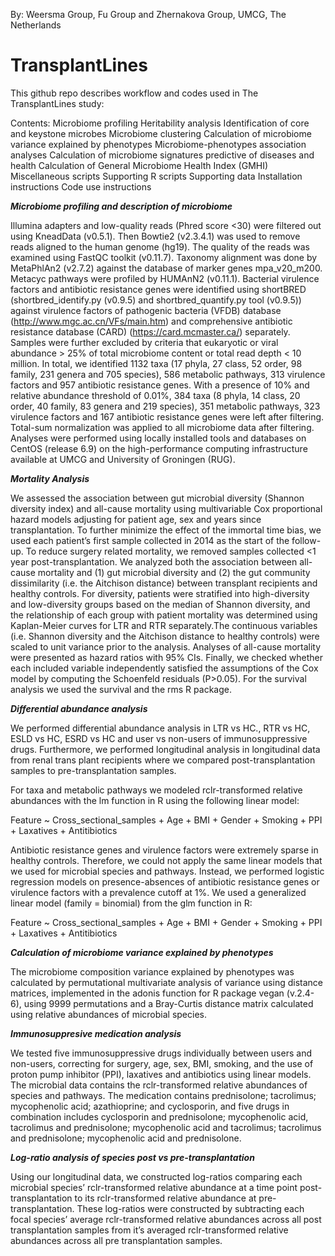 By: Weersma Group, Fu Group and Zhernakova Group, UMCG, The Netherlands
# TransplantLines
This github repo describes workflow and codes used in The TransplantLines study:

Contents:
Microbiome profiling
Heritability analysis
Identification of core and keystone microbes
Microbiome clustering
Calculation of microbiome variance explained by phenotypes
Microbiome-phenotypes association analyses
Calculation of microbiome signatures predictive of diseases and health
Calculation of General Microbiome Health Index (GMHI)
Miscellaneous scripts
Supporting R scripts
Supporting data
Installation instructions
Code use instructions

***Microbiome profiling and description of microbiome***

Illumina adapters and low-quality reads (Phred score <30) were filtered out using KneadData (v0.5.1). Then Bowtie2 (v2.3.4.1) was used to remove reads aligned to the human genome (hg19). The quality of the reads was examined using FastQC toolkit (v0.11.7). Taxonomy alignment was done by MetaPhlAn2 (v2.7.2) against the database of marker genes mpa_v20_m200. Metacyc pathways were profiled by HUMAnN2 (v0.11.1). Bacterial virulence factors and antibiotic resistance genes were identified using shortBRED (shortbred_identify.py (v0.9.5) and shortbred_quantify.py tool (v0.9.5)) against virulence factors of pathogenic bacteria (VFDB) database (http://www.mgc.ac.cn/VFs/main.htm) and comprehensive antibiotic resistance database (CARD) (https://card.mcmaster.ca/) separately. Samples were further excluded by criteria that eukaryotic or viral abundance > 25% of total microbiome content or total read depth < 10 million. In total, we identified 1132 taxa (17 phyla, 27 class, 52 order, 98 family, 231 genera and 705 species), 586 metabolic pathways, 313 virulence factors and 957 antibiotic resistance genes. With a presence of 10% and relative abundance threshold of 0.01%, 384 taxa (8 phyla, 14 class, 20 order, 40 family, 83 genera and 219 species), 351 metabolic pathways, 323 virulence factors and 167 antibiotic resistance genes were left after filtering. Total-sum normalization was applied to all microbiome data after filtering. Analyses were performed using locally installed tools and databases on CentOS (release 6.9) on the high-performance computing infrastructure available at UMCG and University of Groningen (RUG).

***Mortality Analysis***

We assessed the association between gut microbial diversity (Shannon diversity index) and all-cause mortality using multivariable Cox proportional hazard models adjusting for patient age, sex and years since transplantation. To further minimize the effect of the immortal time bias, we used each patient’s first sample collected in 2014 as the start of the follow-up. To reduce surgery related mortality, we removed samples collected <1 year post-transplantation.  We analyzed both the association between all-cause mortality and (1) gut microbial diversity and (2) the gut community dissimilarity (i.e. the Aitchison distance) between transplant recipients and healthy controls. For diversity, patients were stratified into high-diversity and low-diversity groups based on the median of Shannon diversity, and the relationship of each group with patient mortality was determined using Kaplan-Meier curves for LTR and RTR separately.The continuous variables (i.e. Shannon diversity and the Aitchison distance to healthy controls) were scaled to unit variance prior to the analysis. Analyses of all-cause mortality were presented as hazard ratios with 95% CIs. Finally, we checked whether each included variable independently satisfied the assumptions of the Cox model by computing the Schoenfeld residuals (P>0.05). For the survival analysis we used the survival and the rms R package.

***Differential abundance analysis***

We performed differential abundance analysis in LTR vs HC., RTR vs HC, ESLD vs HC, ESRD vs HC and user vs non-users of immunosuppressive drugs. Furthermore, we performed longitudinal analysis in longitudinal data from renal trans plant recipients where we compared post-transplantation samples to pre-transplantation samples. 

For taxa and metabolic pathways we modeled rclr-transformed relative abundances with the lm function in R using the following linear model: 

Feature ~ Cross_sectional_samples + Age  +  BMI + Gender  + Smoking + PPI + Laxatives  + Antitibiotics

Antibiotic resistance genes and virulence factors were extremely sparse in healthy controls. Therefore, we could not apply the same linear models that we used for microbial species and pathways. Instead, we performed logistic regression models on presence-absences of antibiotic resistance genes or virulence factors with a prevalence cutoff at 1%. We used a generalized linear model (family = binomial) from the glm function in R: 

Feature ~ Cross_sectional_samples + Age  +  BMI + Gender  + Smoking + PPI + Laxatives  + Antitibiotics

***Calculation of microbiome variance explained by phenotypes***

The microbiome composition variance explained by phenotypes was calculated by permutational multivariate analysis of variance using distance matrices, implemented in the adonis function for R package vegan (v.2.4-6), using 9999 permutations and a Bray-Curtis distance matrix calculated using relative abundances of microbial species.

***Immunosuppresive medication analysis***

We tested five immunosuppressive drugs individually between users and non-users, correcting for surgery, age, sex, BMI, smoking, and the use of proton pump inhibitor (PPI), laxatives and antibiotics using linear models. 
The microbial data contains the rclr-transformed relative abundances of species and pathways. 
The medication contains prednisolone; tacrolimus; mycophenolic acid; azathioprine; and cyclosporin, and five drugs in combination includes cyclosporin and prednisolone; mycophenolic acid, tacrolimus and prednisolone; mycophenolic acid and tacrolimus; tacrolimus and prednisolone; mycophenolic acid and prednisolone.

***Log-ratio analysis of species post vs pre-transplantation***

Using our longitudinal data, we constructed log-ratios comparing each microbial species’ rclr-transformed relative abundance at a time point post-transplantation to its rclr-transformed relative abundance at pre-transplantation. These log-ratios were constructed by subtracting each focal species’ average rclr-transformed relative abundances across all post transplantation samples from it’s averaged rclr-transformed relative abundances across all pre transplantation samples.
